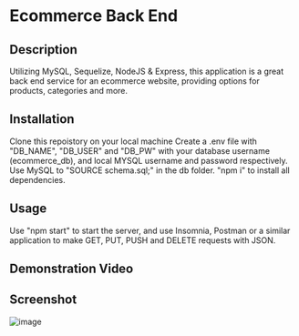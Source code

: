 # Ecommerce Back End

## Description
Utilizing MySQL, Sequelize, NodeJS & Express, this application is a great back end service for an ecommerce website, providing options for products, categories and more.

## Installation
Clone this repoistory on your local machine
Create a .env file with "DB_NAME", "DB_USER" and "DB_PW" with your database username (ecommerce_db), and local MYSQL username and password respectively. 
Use MySQL to "SOURCE schema.sql;" in the db folder.
"npm i" to install all dependencies.

## Usage
Use "npm start" to start the server, and use Insomnia, Postman or a similar application to make GET, PUT, PUSH and DELETE requests with JSON.

## Demonstration Video


## Screenshot
![image](https://user-images.githubusercontent.com/16532491/215293815-6b784093-6d1f-4236-8c96-a8124cf7ddab.png)

